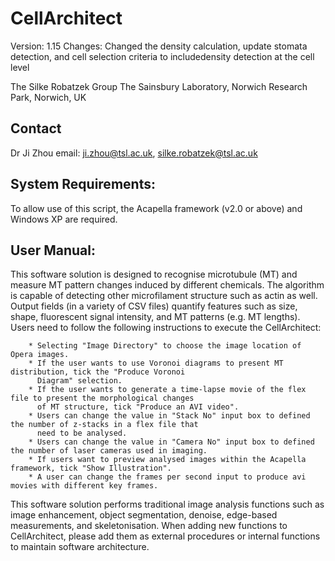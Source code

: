 # CellArchitect


 Version: 1.15
 Changes: Changed the density calculation, update stomata detection, and cell selection criteria to includedensity detection at the cell level

The Silke Robatzek Group
The Sainsbury Laboratory, Norwich Research Park, Norwich, UK

## Contact
Dr Ji Zhou
email: ji.zhou@tsl.ac.uk, silke.robatzek@tsl.ac.uk

## System Requirements:
To allow use of this script, the Acapella framework (v2.0 or above) and Windows XP are required. 

## User Manual: 

This software solution is designed to recognise microtubule (MT) and measure MT pattern changes induced by different chemicals. The algorithm is capable of detecting other microfilament structure such as actin as well. Output fields (in a variety of CSV files) quantify features such as size, shape, fluorescent signal intensity, and MT patterns (e.g. MT lengths). Users need to follow the following instructions to execute the CellArchitect:

		* Selecting "Image Directory" to choose the image location of Opera images.
		* If the user wants to use Voronoi diagrams to present MT distribution, tick the "Produce Voronoi
          Diagram" selection.
		* If the user wants to generate a time-lapse movie of the flex file to present the morphological changes
          of MT structure, tick "Produce an AVI video".
		* Users can change the value in "Stack No" input box to defined the number of z-stacks in a flex file that
          need to be analysed.
		* Users can change the value in "Camera No" input box to defined the number of laser cameras used in imaging.
		* If users want to preview analysed images within the Acapella framework, tick "Show Illustration".
		* A user can change the frames per second input to produce avi movies with different key frames.


This software solution performs traditional image analysis functions such as image enhancement, object segmentation, denoise, edge-based measurements, and skeletonisation. When adding new functions to CellArchitect, please add them as external procedures or internal functions to maintain software architecture.
		 
 

